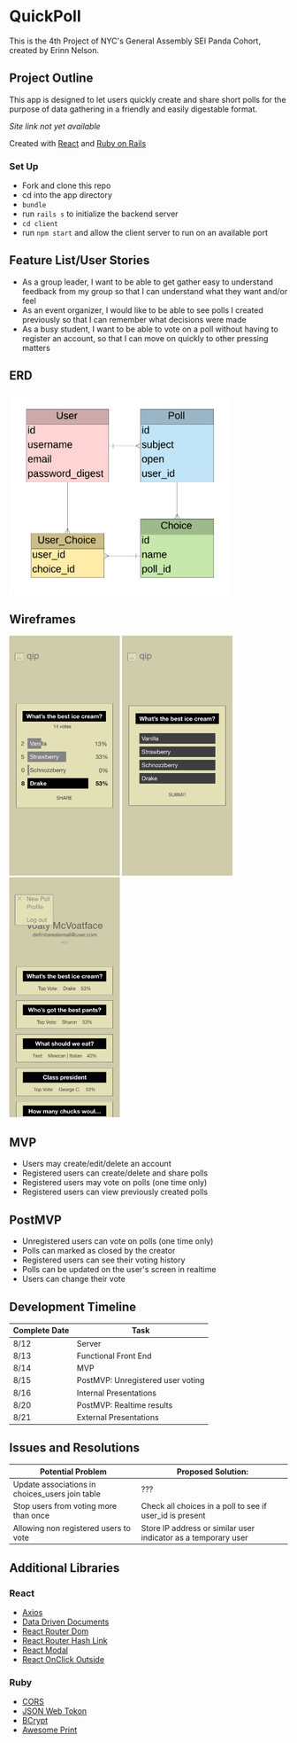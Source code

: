 <!-- <p align="center"><img src="assets/logos/team-taco-logo.png" alt="team taco logo" width="500"/></p> -->

# QuickPoll

This is the 4th Project of NYC's General Assembly SEI Panda Cohort, created by Erinn Nelson.

## Project Outline

This app is designed to let users quickly create and share short polls for the purpose of data gathering in a friendly and easily digestable format.

_Site link not yet available_

Created with [React](https://reactjs.org/) and [Ruby on Rails](https://rubyonrails.org/)

### Set Up
* Fork and clone this repo
* cd into the app directory
* `bundle`
* run `rails s` to initialize the backend server
* `cd client`
* run `npm start` and allow the client server to run on an available port

## Feature List/User Stories
* As a group leader, I want to be able to get gather easy to understand feedback from my group so that I can understand what they want and/or feel
* As an event organizer, I would like to be able to see polls I created previously so that I can remember what decisions were made
* As a busy student, I want to be able to vote on a poll without having to register an account, so that I can move on quickly to other pressing matters

## ERD

<img src="assets/erd/erd.png" alt="entity relationship diagram" width="400"/>

## Wireframes

<img src="assets/wireframes/voting-results.png" alt="voting results mockup" width="200"/> <img src="assets/wireframes/vote-screen.png" alt="voting screen mockup" width="200"/> <img src="assets/wireframes/user-profile.png" alt="user profile mockup" width="200"/>

## MVP
* Users may create/edit/delete an account
* Registered users can create/delete and share polls
* Registered users may vote on polls (one time only)
* Registered users can view previously created polls

## PostMVP
* Unregistered users can vote on polls (one time only)
* Polls can marked as closed by the creator
* Registered users can see their voting history
* Polls can be updated on the user's screen in realtime
* Users can change their vote

## Development Timeline

| **Complete Date** | **Task** |
| --- | --- |
| 8/12 | Server |
| 8/13 | Functional Front End |
| 8/14 | MVP |
| 8/15 | PostMVP: Unregistered user voting |
| 8/16 | Internal Presentations |
| 8/20 | PostMVP: Realtime results |
| 8/21 | External Presentations |

## Issues and Resolutions

| **Potential Problem** | **Proposed Solution:** |
| --- | --- |
| Update associations in choices_users join table | ??? |
| Stop users from voting more than once | Check all choices in a poll to see if user_id is present |
| Allowing non registered users to vote | Store IP address or similar user indicator as a temporary user |

## Additional Libraries

### React
* [Axios](https://www.npmjs.com/package/axios)
* [Data Driven Documents](https://www.npmjs.com/package/d3)
* [React Router Dom](https://www.npmjs.com/package/react-router-dom)
* [React Router Hash Link](https://www.npmjs.com/package/react-router-hash-link)
* [React Modal](https://www.npmjs.com/package/react-modal)
* [React OnClick Outside](https://www.npmjs.com/package/react-onclickoutside/v/4.8.0)

### Ruby
* [CORS](https://rubygems.org/gems/rack-cors/versions/0.4.0)
* [JSON Web Tokon](https://rubygems.org/gems/jwt/versions/1.5.4)
* [BCrypt](https://rubygems.org/gems/bcrypt/versions/3.1.12)
* [Awesome Print](https://rubygems.org/gems/awesome_print/versions/1.8.0)